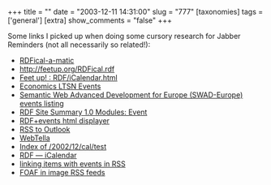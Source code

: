 +++
title = ""
date = "2003-12-11 14:31:00"
slug = "777"
[taxonomies]
tags = ['general']
[extra]
show_comments = "false"
+++

Some links I picked up when doing some cursory research for Jabber Reminders (not all necessarily so related!):

- [RDFical-a-matic](http://kanzaki.com/docs/sw/rdfical-a-matic.html)
- <http://feetup.org/RDFical.rdf>
- [Feet up! : RDF/iCalendar.html](http://feetup.org/blog/RDF/iCalendar.html)
- [Economics LTSN Events](http://www.economics.ltsn.ac.uk/events/events.xml)
- [Semantic Web Advanced Development for Europe (SWAD-Europe) events listing](http://www.w3.org/2000/06/webdata/xslt?xslfile=http://www.w3.org/2001/sw/Europe/events/home2rss.xsl&xmlfile=http://www.w3.org/2001/sw/Europe/events/&Base=http://www.w3.org/2001/sw/Europe/events/)
- [RDF Site Summary 1.0 Modules: Event](http://web.resource.org/rss/1.0/modules/event/)
- [RDF+events html displayer](http://www.w3.org/2001/sw/Europe/events/view/)
- [RSS to Outlook](http://www.kingtiny.net/weblog/RSStoOutlook.html)
- [WebTella](http://www.kingtiny.net/projects/WebTella.html)
- [Index of /2002/12/cal/test](http://www.w3.org/2002/12/cal/test/)
- [RDF — iCalendar](http://kanzaki.com/docs/sw/rdf-calendar.html)
- [linking items with events in RSS](http://kanzaki.com/docs/sw/rdf-calendar.html#complex-rss)
- [FOAF in image RSS feeds](http://kanzaki.com/docs/sw/image-rdf.html#ex8)
